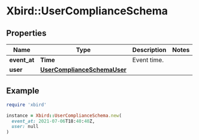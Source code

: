 # Xbird::UserComplianceSchema

## Properties

| Name | Type | Description | Notes |
| ---- | ---- | ----------- | ----- |
| **event_at** | **Time** | Event time. |  |
| **user** | [**UserComplianceSchemaUser**](UserComplianceSchemaUser.md) |  |  |

## Example

```ruby
require 'xbird'

instance = Xbird::UserComplianceSchema.new(
  event_at: 2021-07-06T18:40:40Z,
  user: null
)
```

